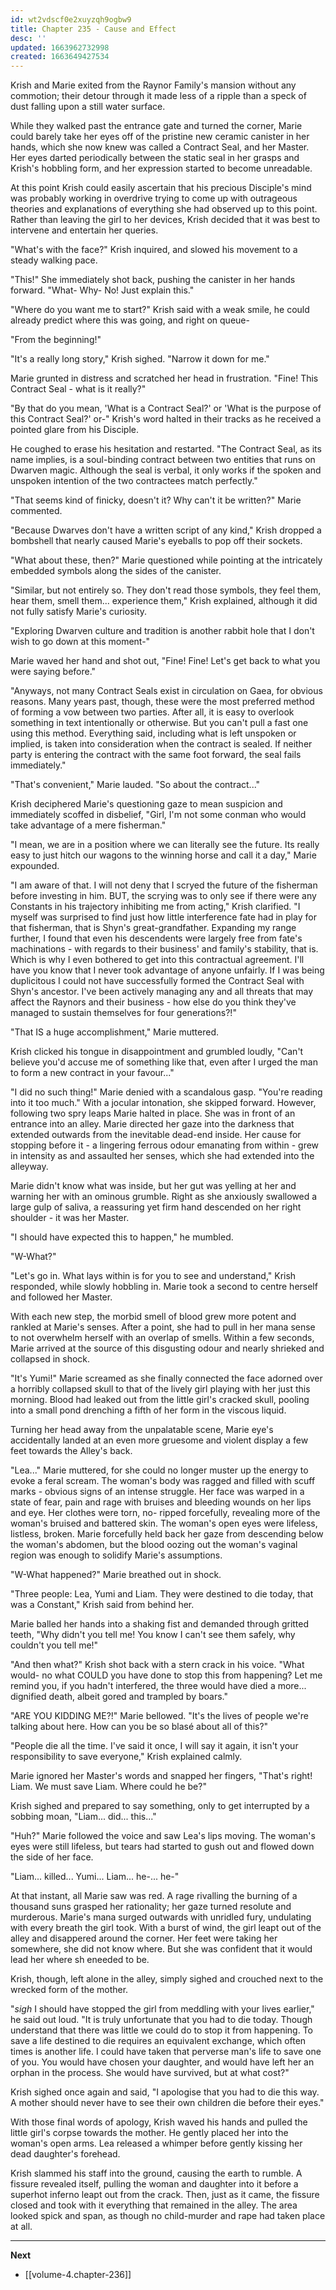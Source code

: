 ```yaml
---
id: wt2vdscf0e2xuyzqh9ogbw9
title: Chapter 235 - Cause and Effect
desc: ''
updated: 1663962732998
created: 1663649427534
---
```


Krish and Marie exited from the Raynor Family's mansion without any commotion; their detour through it made less of a ripple than a speck of dust falling upon a still water surface. 

While they walked past the entrance gate and turned the corner, Marie could barely take her eyes off of the pristine new ceramic canister in her hands, which she now knew was called a Contract Seal, and her Master. Her eyes darted periodically between the static seal in her grasps and Krish's hobbling form, and her expression started to become unreadable.

At this point Krish could easily ascertain that his precious Disciple's mind was probably working in overdrive trying to come up with outrageous theories and explanations of everything she had observed up to this point. Rather than leaving the girl to her devices, Krish decided that it was best to intervene and entertain her queries.

"What's with the face?" Krish inquired, and slowed his movement to a steady walking pace.

"This!" She immediately shot back, pushing the canister in her hands forward. "What- Why- No! Just explain this."

"Where do you want me to start?" Krish said with a weak smile, he could already predict where this was going, and right on queue-

"From the beginning!"

"It's a really long story," Krish sighed. "Narrow it down for me."

Marie grunted in distress and scratched her head in frustration. "Fine! This Contract Seal - what is it really?"

"By that do you mean, 'What is a Contract Seal?' or 'What is the purpose of this Contract Seal?' or-" Krish's word halted in their tracks as he received a pointed glare from his Disciple.

He coughed to erase his hesitation and restarted. "The Contract Seal, as its name implies, is a soul-binding contract between two entities that runs on Dwarven magic. Although the seal is verbal, it only works if the spoken and unspoken intention of the two contractees match perfectly."

"That seems kind of finicky, doesn't it? Why can't it be written?" Marie commented.

"Because Dwarves don't have a written script of any kind," Krish dropped a bombshell that nearly caused Marie's eyeballs to pop off their sockets.

"What about these, then?" Marie questioned while pointing at the intricately embedded symbols along the sides of the canister.

"Similar, but not entirely so. They don't read those symbols, they feel them, hear them, smell them... experience them," Krish explained, although it did not fully satisfy Marie's curiosity.

"Exploring Dwarven culture and tradition is another rabbit hole that I don't wish to go down at this moment-"

Marie waved her hand and shot out, "Fine! Fine! Let's get back to what you were saying before."

"Anyways, not many Contract Seals exist in circulation on Gaea, for obvious reasons. Many years past, though, these were the most preferred method of forming a vow between two parties. After all, it is easy to overlook something in text intentionally or otherwise. But you can't pull a fast one using this method. Everything said, including what is left unspoken or implied, is taken into consideration when the contract is sealed. If neither party is entering the contract with the same foot forward, the seal fails immediately."

"That's convenient," Marie lauded. "So about the contract..."

Krish deciphered Marie's questioning gaze to mean suspicion and immediately scoffed in disbelief, "Girl, I'm not some conman who would take advantage of a mere fisherman."

"I mean, we are in a position where we can literally see the future. Its really easy to just hitch our wagons to the winning horse and call it a day," Marie expounded.

"I am aware of that. I will not deny that I scryed the future of the fisherman before investing in him. BUT, the scrying was to only see if there were any Constants in his trajectory inhibiting me from acting," Krish clarified. "I myself was surprised to find just how little interference fate had in play for that fisherman, that is Shyn's great-grandfather. Expanding my range further, I found that even his descendents were largely free from fate's machinations - with regards to their business' and family's stability, that is. Which is why I even bothered to get into this contractual agreement. I'll have you know that I never took advantage of anyone unfairly. If I was being duplicitous I could not have successfully formed the Contract Seal with Shyn's ancestor. I've been actively managing any and all threats that may affect the Raynors and their business - how else do you think they've managed to sustain themselves for four generations?!"

"That IS a huge accomplishment," Marie muttered.

Krish clicked his tongue in disappointment and grumbled loudly, "Can't believe you'd accuse me of something like that, even after I urged the man to form a new contract in your favour..."

"I did no such thing!" Marie denied with a scandalous gasp. "You're reading into it too much." With a jocular intonation, she skipped forward. However, following two spry leaps Marie halted in place. She was in front of an entrance into an alley. Marie directed her gaze into the darkness that extended outwards from the inevitable dead-end inside. Her cause for stopping before it - a lingering ferrous odour emanating from within - grew in intensity as and assaulted her senses, which she had extended into the alleyway.

Marie didn't know what was inside, but her gut was yelling at her and warning her with an ominous grumble. Right as she anxiously swallowed a large gulp of saliva, a reassuring yet firm hand descended on her right shoulder - it was her Master.

"I should have expected this to happen," he mumbled.

"W-What?"

"Let's go in. What lays within is for you to see and understand," Krish responded, while slowly hobbling in. Marie took a second to centre herself and followed her Master.

With each new step, the morbid smell of blood grew more potent and rankled at Marie's senses. After a point, she had to pull in her mana sense to not overwhelm herself with an overlap of smells. Within a few seconds, Marie arrived at the source of this disgusting odour and nearly shrieked and collapsed in shock.

"It's Yumi!" Marie screamed as she finally connected the face adorned over a horribly collapsed skull to that of the lively girl playing with her just this morning. Blood had leaked out from the little girl's cracked skull, pooling into a small pond drenching a fifth of her form in the viscous liquid.

Turning her head away from the unpalatable scene, Marie eye's accidentally landed at an even more gruesome and violent display a few feet towards the Alley's back.

"Lea..." Marie muttered, for she could no longer muster up the energy to evoke a feral scream. The woman's body was ragged and filled with scuff marks - obvious signs of an intense struggle. Her face was warped in a state of fear, pain and rage with bruises and bleeding wounds on her lips and eye. Her clothes were torn, no- ripped forcefully, revealing more of the woman's bruised and battered skin. The woman's open eyes were lifeless, listless, broken. Marie forcefully held back her gaze from descending below the woman's abdomen, but the blood oozing out the woman's vaginal region was enough to solidify Marie's assumptions.

"W-What happened?" Marie breathed out in shock.

"Three people: Lea, Yumi and Liam. They were destined to die today, that was a Constant," Krish said from behind her.

Marie balled her hands into a shaking fist and demanded through gritted teeth, "Why didn't you tell me! You know I can't see them safely, why couldn't you tell me!"

"And then what?" Krish shot back with a stern crack in his voice. "What would- no what COULD you have done to stop this from happening? Let me remind you, if you hadn't interfered, the three would have died a more... dignified death, albeit gored and trampled by boars."

"ARE YOU KIDDING ME?!" Marie bellowed. "It's the lives of people we're talking about here. How can you be so blasé about all of this?"

"People die all the time. I've said it once, I will say it again, it isn't your responsibility to save everyone," Krish explained calmly.

Marie ignored her Master's words and snapped her fingers, "That's right! Liam. We must save Liam. Where could he be?"

Krish sighed and prepared to say something, only to get interrupted by a sobbing moan, "Liam... did... this..."

"Huh?" Marie followed the voice and saw Lea's lips moving. The woman's eyes were still lifeless, but tears had started to gush out and flowed down the side of her face.

"Liam... killed... Yumi... Liam... he-... he-"

At that instant, all Marie saw was red. A rage rivalling the burning of a thousand suns grasped her rationality; her gaze turned resolute and murderous. Marie's mana surged outwards with unridled fury, undulating with every breath the girl took. With a burst of wind, the girl leapt out of the alley and disappered around the corner. Her feet were taking her somewhere, she did not know where. But she was confident that it would lead her where sh eneeded to be.

Krish, though, left alone in the alley, simply sighed and crouched next to the wrecked form of the mother.

"*sigh* I should have stopped the girl from meddling with your lives earlier," he said out loud. "It is truly unfortunate that you had to die today. Though understand that there was little we could do to stop it from happening. To save a life destined to die requires an equivalent exchange, which often times is another life. I could have taken that perverse man's life to save one of you. You would have chosen your daughter, and would have left her an orphan in the process. She would have survived, but at what cost?"

Krish sighed once again and said, "I apologise that you had to die this way. A mother should never have to see their own children die before their eyes."

With those final words of apology, Krish waved his hands and pulled the little girl's corpse towards the mother. He gently placed her into the woman's open arms. Lea released a whimper before gently kissing her dead daughter's forehead.

Krish slammed his staff into the ground, causing the earth to rumble. A fissure revealed itself, pulling the woman and daughter into it before a superhot inferno leapt out from the crack. Then, just as it came, the fissure closed and took with it everything that remained in the alley. The area looked spick and span, as though no child-murder and rape had taken place at all.

____

**Next**
* [[volume-4.chapter-236]]